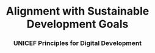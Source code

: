 <h1 align="center">
  Alignment with Sustainable Development Goals
</h1>


<h3 align="center">
  UNICEF Principles for Digital Development
</h3>

